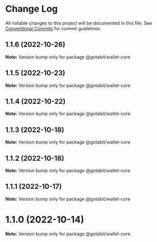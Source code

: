 # Change Log

All notable changes to this project will be documented in this file.
See [Conventional Commits](https://conventionalcommits.org) for commit guidelines.

## 1.1.6 (2022-10-26)

**Note:** Version bump only for package @gotabit/wallet-core





## 1.1.5 (2022-10-23)

**Note:** Version bump only for package @gotabit/wallet-core





## 1.1.4 (2022-10-22)

**Note:** Version bump only for package @gotabit/wallet-core





## 1.1.3 (2022-10-18)

**Note:** Version bump only for package @gotabit/wallet-core





## 1.1.2 (2022-10-18)

**Note:** Version bump only for package @gotabit/wallet-core





## 1.1.1 (2022-10-17)

**Note:** Version bump only for package @gotabit/wallet-core





# 1.1.0 (2022-10-14)

**Note:** Version bump only for package @gotabit/wallet-core
